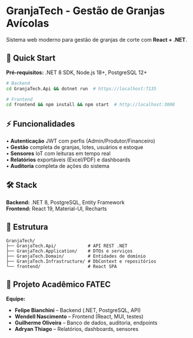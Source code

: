 # GranjaTech - Gestão de Granjas Avícolas

Sistema web moderno para gestão de granjas de corte com **React + .NET**.

## 🚀 Quick Start

**Pré-requisitos:** .NET 8 SDK, Node.js 18+, PostgreSQL 12+

```bash
# Backend
cd GranjaTech.Api && dotnet run  # https://localhost:7135

# Frontend  
cd frontend && npm install && npm start  # http://localhost:3000
```

## ⚡ Funcionalidades

• **Autenticação** JWT com perfis (Admin/Produtor/Financeiro)  
• **Gestão** completa de granjas, lotes, usuários e estoque  
• **Sensores** IoT com leituras em tempo real  
• **Relatórios** exportáveis (Excel/PDF) e dashboards  
• **Auditoria** completa de ações do sistema  

## 🛠️ Stack

**Backend:** .NET 8, PostgreSQL, Entity Framework  
**Frontend:** React 19, Material-UI, Recharts
## 📁 Estrutura

```
GranjaTech/
├── GranjaTech.Api/            # API REST .NET
├── GranjaTech.Application/    # DTOs e serviços
├── GranjaTech.Domain/         # Entidades de domínio
├── GranjaTech.Infrastructure/ # DbContext e repositórios
└── frontend/                  # React SPA
```

## 👥 Projeto Acadêmico FATEC

**Equipe:**
- **Felipe Bianchini** – Backend (.NET, PostgreSQL, API)
- **Wendell Nascimento** – Frontend (React, MUI, testes)
- **Guilherme Oliveira** – Banco de dados, auditoria, endpoints
- **Adryan Thiago** – Relatórios, dashboards, sensores
